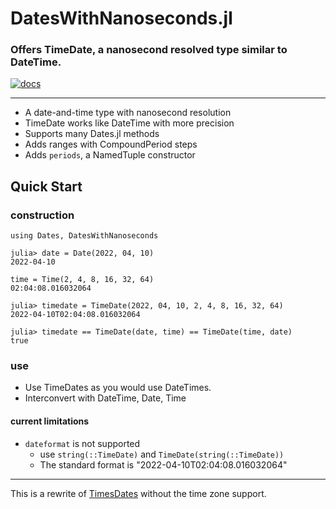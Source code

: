 # DatesWithNanoseconds.jl

### Offers TimeDate, a nanosecond resolved type similar to DateTime.

[![docs](https://img.shields.io/badge/docs-dev-blue.svg)](https://jeffreysarnoff.github.io/DatesWithNanoseconds.jl/dev/)

----

* A date-and-time type with nanosecond resolution
* TimeDate works like DateTime with more precision
* Supports many Dates.jl methods
* Adds ranges with CompoundPeriod steps
* Adds `periods`, a NamedTuple constructor

## Quick Start

### construction
```
using Dates, DatesWithNanoseconds

julia> date = Date(2022, 04, 10)
2022-04-10

time = Time(2, 4, 8, 16, 32, 64)
02:04:08.016032064

julia> timedate = TimeDate(2022, 04, 10, 2, 4, 8, 16, 32, 64)
2022-04-10T02:04:08.016032064

julia> timedate == TimeDate(date, time) == TimeDate(time, date)
true
```

### use

- Use TimeDates as you would use DateTimes.
- Interconvert with DateTime, Date, Time

#### current limitations

- `dateformat` is not supported
    - use `string(::TimeDate)` and `TimeDate(string(::TimeDate))`
    - The standard format is "2022-04-10T02:04:08.016032064"
  
----

This is a rewrite of [TimesDates](https://github.com/JeffreySarnoff/TimesDates.jl) without the time zone support.

